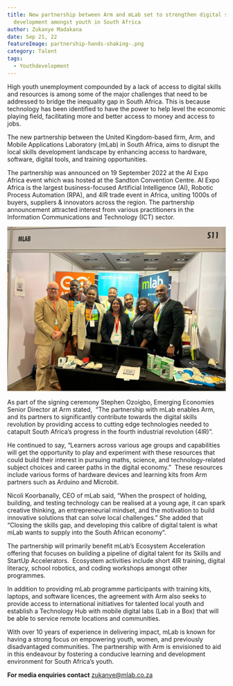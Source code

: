 ```yaml
---
title: New partnership between Arm and mLab set to strengthen digital skills
  development amongst youth in South Africa
author: Zukanye Madakana
date: Sep 21, 22
featureImage: partnership-hands-shaking-.png
category: Talent
tags:
  - Youthdevelopment
---
```

High youth unemployment compounded by a lack of access to digital skills and resources is among some of the major challenges that need to be addressed to bridge the inequality gap in South Africa. This is because technology has been identified to have the power to help level the economic playing field, facilitating more and better access to money and access to jobs. 

The new partnership between the United Kingdom-based firm, Arm, and Mobile Applications Laboratory (mLab) in South Africa, aims to disrupt the local skills development landscape by enhancing access to hardware, software, digital tools, and training opportunities.  

The partnership was announced on 19 September 2022 at the AI Expo Africa event which was hosted at the Sandton Convention Centre. AI Expo Africa is the largest business-focused Artificial Intelligence (AI), Robotic Process Automation (RPA), and 4IR trade event in Africa, uniting 1000s of buyers, suppliers & innovators across the region. The partnership announcement attracted interest from various practitioners in the Information Communications and Technology (ICT) sector. 

![](nicki-and-arm-1.jpeg "mLab team and Arm officials at the AI Expo Africa 2022. ")

As part of the signing ceremony Stephen Ozoigbo, Emerging Economies Senior Director at Arm stated,  “The partnership with mLab enables Arm, and its partners to significantly contribute towards the digital skills revolution by providing access to cutting edge technologies needed to catapult South Africa’s progress in the fourth industrial revolution (4IR)”.   

He continued to say, “Learners across various age groups and capabilities will get the opportunity to play and experiment with these resources that could build their interest in pursuing maths, science, and technology-related subject choices and career paths in the digital economy.”  These resources include various forms of hardware devices and learning kits from Arm partners such as Arduino and Microbit.  

Nicoli Koorbanally, CEO of mLab said, “When the prospect of holding, building, and testing technology can be realised at a young age, it can spark creative thinking, an entrepreneurial mindset, and the motivation to build innovative solutions that can solve local challenges.” She added that “Closing the skills gap, and developing this calibre of digital talent is what mLab wants to supply into the South African economy”.  

The partnership will primarily benefit mLab’s Ecosystem Acceleration offering that focuses on building a pipeline of digital talent for its Skills and StartUp Accelerators.  Ecosystem activities include short 4IR training, digital literacy, school robotics, and coding workshops amongst other programmes. 

In addition to providing mLab programme participants with training kits, laptops, and software licences, the agreement with Arm also seeks to provide access to international initiatives for talented local youth and establish a Technology Hub with mobile digital labs (Lab in a Box) that will be able to service remote locations and communities. 

With over 10 years of experience in delivering impact, mLab is known for having a strong focus on empowering youth, women, and previously disadvantaged communities. The partnership with Arm is envisioned to aid in this endeavour by fostering a conducive learning and development environment for South Africa’s youth.

**For media enquiries contact** [zukanye@mlab.co.za](mailto:zukanye@mlab.co.za)